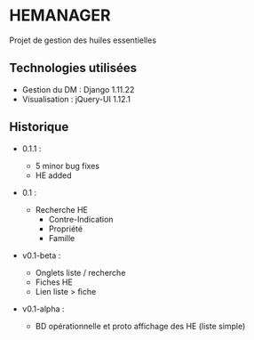 # HEMANAGER

Projet de gestion des huiles essentielles

## Technologies utilisées

* Gestion du DM : Django 1.11.22
* Visualisation : jQuery-UI 1.12.1

## Historique

- 0.1.1 :
  - 5 minor bug fixes
  - HE added

- 0.1 :
  - Recherche HE
    - Contre-Indication
    - Propriété
    - Famille

- v0.1-beta :
  - Onglets liste / recherche
  - Fiches HE
  - Lien liste > fiche

- v0.1-alpha : 
  - BD opérationnelle et proto affichage des HE (liste simple) 
